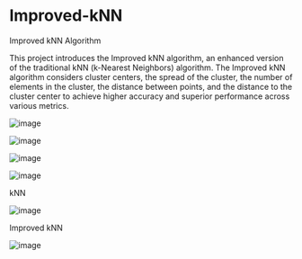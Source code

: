 # Improved-kNN

Improved kNN Algorithm

This project introduces the Improved kNN algorithm, an enhanced version of the traditional kNN (k-Nearest Neighbors) algorithm. The Improved kNN algorithm considers cluster centers, the spread of the cluster, the number of elements in the cluster, the distance between points, and the distance to the cluster center to achieve higher accuracy and superior performance across various metrics.

![image](https://github.com/user-attachments/assets/21c0e6be-f9b0-468a-a404-1fe43610c27d)

![image](https://github.com/user-attachments/assets/797e180b-9f39-4022-bfb7-a6f2d5ea611f)

![image](https://github.com/user-attachments/assets/58b50960-3069-4644-8b89-c536c8085ba4)


![image](https://github.com/user-attachments/assets/2e14b7d1-9b72-4a30-ac72-cfee1b9561f2)


kNN 

![image](https://github.com/user-attachments/assets/9eadceb8-a4cc-400a-a373-4373a75c0d7a)

Improved  kNN

![image](https://github.com/user-attachments/assets/a42c1988-9c69-47b1-abf4-d9154836df9e)

